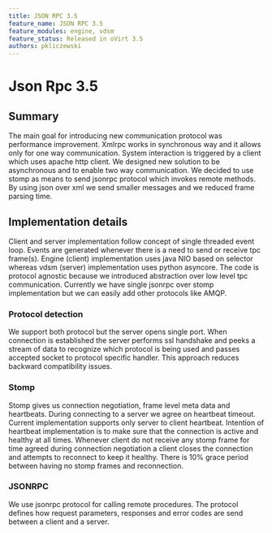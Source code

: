 ```yaml
---
title: JSON RPC 3.5
feature_name: JSON RPC 3.5
feature_modules: engine, vdsm
feature_status: Released in oVirt 3.5
authors: pkliczewski
---
```


# Json Rpc 3.5

## Summary

The main goal for introducing new communication protocol was performance improvement. Xmlrpc works in synchronous way and it allows only for one way communication. System interaction is triggered by a client which uses apache http client. We designed new solution to be asynchronous and to enable two way communication. We decided to use stomp as means to send jsonrpc protocol which invokes remote methods. By using json over xml we send smaller messages and we reduced frame parsing time.

## Implementation details

Client and server implementation follow concept of single threaded event loop. Events are generated whenever there is a need to send or receive tpc frame(s). Engine (client) implementation uses java NIO based on selector whereas vdsm (server) implementation uses python asyncore. The code is protocol agnostic because we introduced abstraction over low level tpc communication. Currently we have single jsonrpc over stomp implementation but we can easily add other protocols like AMQP.

### Protocol detection

We support both protocol but the server opens single port. When connection is established the server performs ssl handshake and peeks a stream of data to recognize which protocol is being used and passes accepted socket to protocol specific handler. This approach reduces backward compatibility issues.

### Stomp

Stomp gives us connection negotiation, frame level meta data and heartbeats. During connecting to a server we agree on heartbeat timeout. Current implementation supports only server to client heartbeat. Intention of heartbeat implementation is to make sure that the connection is active and healthy at all times. Whenever client do not receive any stomp frame for time agreed during connection negotiation a client closes the connection and attempts to reconnect to keep it healthy. There is 10% grace period between having no stomp frames and reconnection.

### JSONRPC

We use jsonrpc protocol for calling remote procedures. The protocol defines how request parameters, responses and error codes are send between a client and a server.

